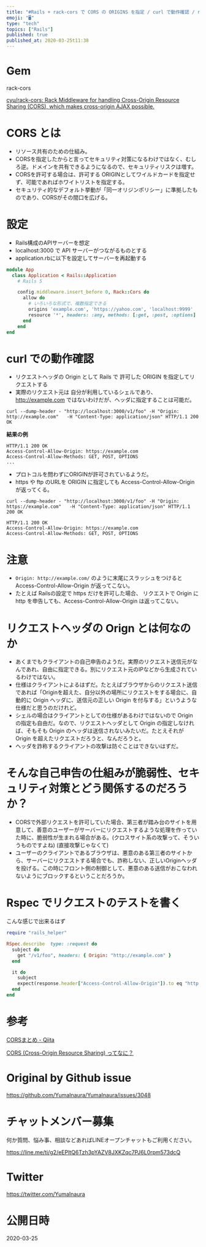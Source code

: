 ```yaml
---
title: "#Rails + rack-cors で CORS の ORIGINS を指定 / curl で動作確認 / request spec でテ"
emoji: "🖥"
type: "tech"
topics: ["Rails"]
published: true
published_at: 2020-03-25t11:38
---
```


# Gem

rack-cors

[cyu/rack-cors: Rack Middleware for handling Cross-Origin Resource Sharing (CORS), which makes cross-origin AJAX possible.](https://github.com/cyu/rack-cors)

# CORS とは

- リソース共有のための仕組み。
- CORSを指定したからと言ってセキュリティ対策になるわけではなく、むしろ逆。ドメインを共有できるようになるので、セキュリティリスクは増す。
- CORSを許可する場合は、許可する ORIGINとしてワイルドカードを指定せず、可能であればホワイトリストを指定する。
- セキュリティ的なデフォルト挙動が「同一オリジンポリシー」に準拠したものであり、CORSがその間口を広げる。


# 設定

- Rails構成のAPIサーバーを想定
- localhost:3000 で API サーバーがつながるものとする
- application.rbに以下を設定してサーバーを再起動する

```rb
module App
  class Application < Rails::Application
    # Rails 5

    config.middleware.insert_before 0, Rack::Cors do
      allow do
        # いろいろな形式で、複数指定できる
        origins 'example.com', 'https://yahoo.com', 'localhost:9999'
        resource '*', headers: :any, methods: [:get, :post, :options]
      end
    end
end
```


# curl での動作確認

- リクエストヘッダの Origin として Rails で 許可した  ORIGIN を指定してリクエストする
- 実際のリクエスト元は 自分が利用しているシェルであり、 http://example.com ではないわけだが、ヘッダに指定することは可能だ。

```
curl --dump-header - "http://localhost:3000/v1/foo" -H "Origin: http://example.com"   -H "Content-Type: application/json" HTTP/1.1 200 OK
```

**結果の例**

```
HTTP/1.1 200 OK
Access-Control-Allow-Origin: https://example.com
Access-Control-Allow-Methods: GET, POST, OPTIONS
...
```


- プロトコルを問わずにORIGINが許可されているようだ。
- https や ftp のURLを ORIGIN に指定しても Access-Control-Allow-Origin が返ってくる。

```
curl --dump-header - "http://localhost:3000/v1/foo" -H "Origin: https://example.com"   -H "Content-Type: application/json" HTTP/1.1 200 OK
```

```
HTTP/1.1 200 OK
Access-Control-Allow-Origin: https://example.com
Access-Control-Allow-Methods: GET, POST, OPTIONS
```

# 注意

- `Origin: http://example.com/` のように末尾にスラッシュをつけると Access-Control-Allow-Origin が返ってこない。
- たとえば Railsの設定で https だけを許可した場合、 リクエストで Origin に http を申告しても、Access-Control-Allow-Origin は返ってこない。

# リクエストヘッダの Orign とは何なのか

- あくまでもクライアントの自己申告のようだ。実際のリクエスト送信元がなんであれ、自由に指定できる。別にリクエスト元のIPなどから生成されているわけではない。
- 仕様はクライアントによるはずだ。たとえばブラウザからのリクエスト送信であれば「Originを超えた、自分以外の場所にリクエストをする場合に、自動的に Origin ヘッダに、送信元の正しい Origin を付与する」というような仕様だと思うのだけれど。
- シェルの場合はクライアントとしての仕様があるわけではないので Origin の指定も自由だ。なので、リクエストヘッダとして Origin の指定しなければ、そもそも Origin のヘッダは送信されないみたいだ。たとえそれが Origin を超えたリクエストだろうと、なんだろうと。
- ヘッダを詐称するクライアントの攻撃は防ぐことはできないはずだ。

# そんな自己申告の仕組みが脆弱性、セキュリティ対策とどう関係するのだろうか？

- CORSで外部リクエストを許可していた場合、第三者が踏み台のサイトを用意して、善意のユーザーがサーバーにリクエストするような処理を作っていた時に、脆弱性が生まれる場合がある。(クロスサイト系の攻撃って、そういうものですよね) (直接攻撃じゃなくて)
- ユーザーのクライアントであるブラウザは、悪意のある第三者のサイトから、サーバーにリクエストする場合でも、詐称しない、正しいOriginヘッダを投げる。この時にフロント側の制御として、悪意のある送信がおこなわれないようにブロックするということだろうか。


# Rspec でリクエストのテストを書く

こんな感じで出来るはず

```rb
require "rails_helper"

RSpec.describe  type: :request do
  subject do
    get "/v1/foo", headers: { Origin: "http://example.com" }
  end

  it do
    subject
    expect(response.header["Access-Control-Allow-Origin"]).to eq "http://example.com"
  end
end
```

# 参考

[CORSまとめ - Qiita](https://qiita.com/tomoyukilabs/items/81698edd5812ff6acb34)

[CORS (Cross-Origin Resource Sharing) ってなに？](https://aloerina01.github.io/blog/2016-10-13-1)

# Original by Github issue

https://github.com/YumaInaura/YumaInaura/issues/3048








<!-- Update From Qiita API -->

# チャットメンバー募集


何か質問、悩み事、相談などあればLINEオープンチャットもご利用ください。

https://line.me/ti/g2/eEPltQ6Tzh3pYAZV8JXKZqc7PJ6L0rpm573dcQ





# Twitter


https://twitter.com/YumaInaura


<!-- Update From Qiita API -->



# 公開日時

2020-03-25
